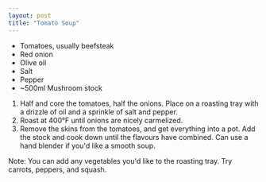 ```yaml
---
layout: post
title: "Tomato Soup"
---
```


- Tomatoes, usually beefsteak
- Red onion
- Olive oil
- Salt
- Pepper
- ~500ml Mushroom stock

1. Half and core the tomatoes, half the onions. Place on a roasting tray with a drizzle of oil and a sprinkle of salt and pepper.
2. Roast at 400°F until onions are nicely carmelized.
3. Remove the skins from the tomatoes, and get everything into a pot. Add the stock and cook down until the flavours have combined. Can use a hand blender if you'd like a smooth soup.

Note: You can add any vegetables you'd like to the roasting tray. Try carrots, peppers, and squash.
